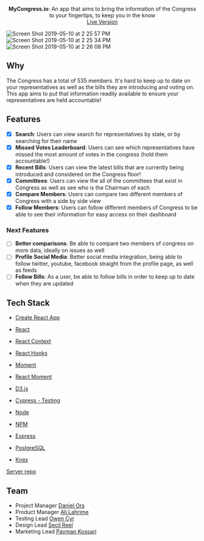 <p align="center">
  <span><b>MyCongress.io</b>: <span>An app that aims to bring the information of the Congress to your fingertips, to keep you in the know</span><br/>
  <a href="https://mycongress-io.rocketpowerwins.now.sh/" target="_blank">Live Version</a>
</p>
  

![Screen Shot 2019-05-10 at 2 25 57 PM](https://user-images.githubusercontent.com/45650065/57548687-98756b80-732f-11e9-8a63-9cda0d9b8e0d.png)
![Screen Shot 2019-05-10 at 2 25 34 PM](https://user-images.githubusercontent.com/45650065/57548708-a3c89700-732f-11e9-8448-76660486dccf.png)
![Screen Shot 2019-05-10 at 2 26 08 PM](https://user-images.githubusercontent.com/45650065/57548715-aa570e80-732f-11e9-96ab-80fd527ea570.png)


## Why

The Congress has a total of 535 members. It's hard to keep up to date on your representatives as well as the bills they are introducing and voting on. This app aims to put that information readily available to ensure your representatives are held accountable!

## Features

- [x] **Search**: Users can view search for representatives by state, or by searching for their name
- [x] **Missed Votes Leaderboard**: Users can see which representatives have missed the most amount of votes in the congress (hold them accountable!)
- [x] **Recent Bills**: Users can view the latest bills that are currently being introduced and considered on the Congress floor!
- [x] **Committees**: Users can view the all of the committees that exist in Congress as well as see who is the Chairman of each
- [x] **Compare Members**: Users can compare two different members of Congress with a side by side view
- [x] **Follow Members**: Users can follow different members of Congress to be able to see their information for easy access on their dashboard

### Next Features

- [ ] **Better comparisons**: Be able to compare two members of congress on more data, ideally on issues as well
- [ ] **Profile Social Media**: Better social media integration, being able to follow twitter, youtube, facebook straight from the profile page, as well as feeds
- [ ] **Follow Bills**: As a user, be able to follow bills in order to keep up to date when they are updated

## Tech Stack

- [Create React App](https://github.com/facebook/create-react-app)
- [React](https://github.com/facebook/react)
- [React Context](https://reactjs.org/docs/context.html)
- [React Hooks](https://reactjs.org/docs/hooks-intro.html)
- [Moment](https://momentjs.com/)
- [React Moment](https://github.com/headzoo/react-moment)
- [D3.js](https://d3js.org/)
- [Cypress - Testing](https://www.cypress.io/)

- [Node](https://github.com/nodejs/node)
- [NPM](https://www.npmjs.com/)
- [Express](https://github.com/expressjs/express)
- [PostgreSQL](https://www.postgresql.org/)
- [Knex](https://knexjs.org/)

[Server repo](https://github.com/thinkful-ei-armadillo/congress-app-server)

## Team

- Project Manager [Daniel Ors](https://github.com/danielors)
- Product Manager [Ali Lahrime](https://github.com/lahrime)
- Testing Lead [Owen Cyr](https://github.com/owencyr)
- Design Lead [Secil Reel](https://github.com/secilreel)
- Marketing Lead [Payman Kossari](https://github.com/paypay43)
